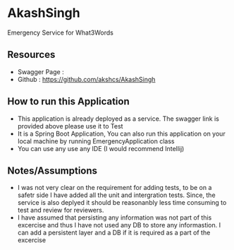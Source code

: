 # AkashSingh
Emergency Service for What3Words

Resources
--------------------------------------------------------------------------------

- Swagger Page :  
- Github : https://github.com/akshcs/AkashSingh
  

How to run this Application
--------------------------------------------------------------------------------

- This application is already deployed as a service. The swagger link is provided above please use it to Test
- It is a Spring Boot Application, You can also run this application on your local machine by running EmergencyApplication class
- You can use any use any IDE (I would recommend Intellij)

Notes/Assumptions
--------------------------------------------------------------------------------

- I was not very clear on the requirement for adding tests, to be on a safetr side I have added all the unit and intergration tests. Since, the service is also deplyed it should be reasonanbly less time consuming to test and review for reviewers.
- I have assumed that persisting any information was not part of this excercise and thus I have not used any DB to store any informastion. I can add a persistent layer and a DB if it is required as a part of the excercise

